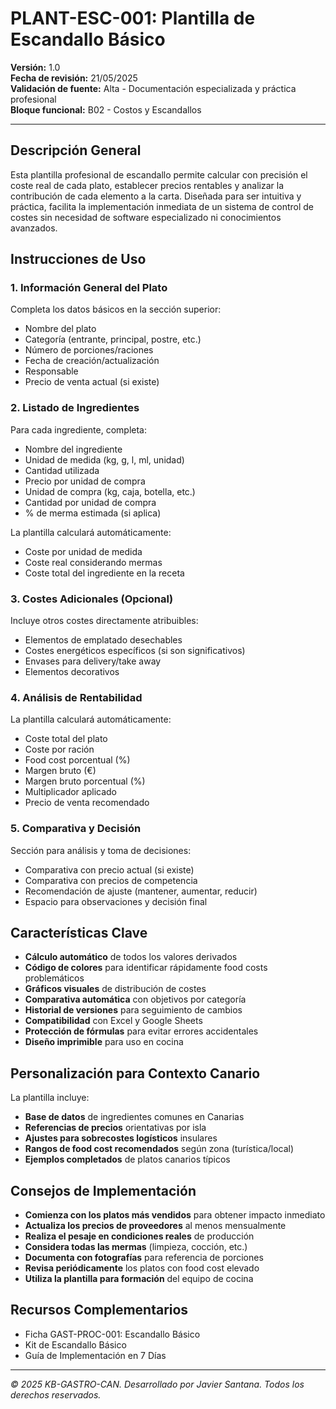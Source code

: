 # PLANT-ESC-001: Plantilla de Escandallo Básico

**Versión:** 1.0  
**Fecha de revisión:** 21/05/2025  
**Validación de fuente:** Alta - Documentación especializada y práctica profesional  
**Bloque funcional:** B02 - Costos y Escandallos

---

## Descripción General

Esta plantilla profesional de escandallo permite calcular con precisión el coste real de cada plato, establecer precios rentables y analizar la contribución de cada elemento a la carta. Diseñada para ser intuitiva y práctica, facilita la implementación inmediata de un sistema de control de costes sin necesidad de software especializado ni conocimientos avanzados.

## Instrucciones de Uso

### 1. Información General del Plato
Completa los datos básicos en la sección superior:
- Nombre del plato
- Categoría (entrante, principal, postre, etc.)
- Número de porciones/raciones
- Fecha de creación/actualización
- Responsable
- Precio de venta actual (si existe)

### 2. Listado de Ingredientes
Para cada ingrediente, completa:
- Nombre del ingrediente
- Unidad de medida (kg, g, l, ml, unidad)
- Cantidad utilizada
- Precio por unidad de compra
- Unidad de compra (kg, caja, botella, etc.)
- Cantidad por unidad de compra
- % de merma estimada (si aplica)

La plantilla calculará automáticamente:
- Coste por unidad de medida
- Coste real considerando mermas
- Coste total del ingrediente en la receta

### 3. Costes Adicionales (Opcional)
Incluye otros costes directamente atribuibles:
- Elementos de emplatado desechables
- Costes energéticos específicos (si son significativos)
- Envases para delivery/take away
- Elementos decorativos

### 4. Análisis de Rentabilidad
La plantilla calculará automáticamente:
- Coste total del plato
- Coste por ración
- Food cost porcentual (%)
- Margen bruto (€)
- Margen bruto porcentual (%)
- Multiplicador aplicado
- Precio de venta recomendado

### 5. Comparativa y Decisión
Sección para análisis y toma de decisiones:
- Comparativa con precio actual (si existe)
- Comparativa con precios de competencia
- Recomendación de ajuste (mantener, aumentar, reducir)
- Espacio para observaciones y decisión final

## Características Clave

- **Cálculo automático** de todos los valores derivados
- **Código de colores** para identificar rápidamente food costs problemáticos
- **Gráficos visuales** de distribución de costes
- **Comparativa automática** con objetivos por categoría
- **Historial de versiones** para seguimiento de cambios
- **Compatibilidad** con Excel y Google Sheets
- **Protección de fórmulas** para evitar errores accidentales
- **Diseño imprimible** para uso en cocina

## Personalización para Contexto Canario

La plantilla incluye:
- **Base de datos** de ingredientes comunes en Canarias
- **Referencias de precios** orientativas por isla
- **Ajustes para sobrecostes logísticos** insulares
- **Rangos de food cost recomendados** según zona (turística/local)
- **Ejemplos completados** de platos canarios típicos

## Consejos de Implementación

- **Comienza con los platos más vendidos** para obtener impacto inmediato
- **Actualiza los precios de proveedores** al menos mensualmente
- **Realiza el pesaje en condiciones reales** de producción
- **Considera todas las mermas** (limpieza, cocción, etc.)
- **Documenta con fotografías** para referencia de porciones
- **Revisa periódicamente** los platos con food cost elevado
- **Utiliza la plantilla para formación** del equipo de cocina

## Recursos Complementarios

- Ficha GAST-PROC-001: Escandallo Básico
- Kit de Escandallo Básico
- Guía de Implementación en 7 Días

---

*© 2025 KB-GASTRO-CAN. Desarrollado por Javier Santana. Todos los derechos reservados.*
